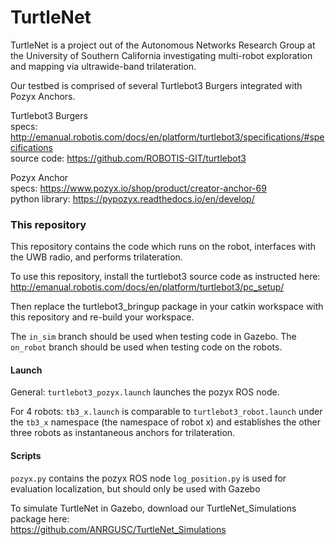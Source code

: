 # TurtleNet

TurtleNet is a project out of the Autonomous Networks Research Group at the University of Southern California investigating multi-robot exploration and mapping via ultrawide-band trilateration.

Our testbed is comprised of several Turtlebot3 Burgers integrated with Pozyx Anchors.

Turtlebot3 Burgers  
specs: http://emanual.robotis.com/docs/en/platform/turtlebot3/specifications/#specifications  
source code: https://github.com/ROBOTIS-GIT/turtlebot3  

Pozyx Anchor  
specs: https://www.pozyx.io/shop/product/creator-anchor-69  
python library: https://pypozyx.readthedocs.io/en/develop/  

### This repository

This repository contains the code which runs on the robot, interfaces with the UWB radio, and performs trilateration.

To use this repository, install the turtlebot3 source code as instructed here: http://emanual.robotis.com/docs/en/platform/turtlebot3/pc_setup/

Then replace the turtlebot3_bringup package in your catkin workspace with this repository and re-build your workspace.

The `in_sim` branch should be used when testing code in Gazebo. The `on_robot` branch should be used when testing code on the robots.

#### Launch
General:
`turtlebot3_pozyx.launch` launches the pozyx ROS node.

For 4 robots:
`tb3_x.launch` is comparable to `turtlebot3_robot.launch` under the `tb3_x` namespace (the namespace of robot x) and establishes the other three robots as instantaneous anchors for trilateration.

#### Scripts
`pozyx.py` contains the pozyx ROS node
`log_position.py` is used for evaluation localization, but should only be used with Gazebo

To simulate TurtleNet in Gazebo, download our TurtleNet_Simulations package here:  
https://github.com/ANRGUSC/TurtleNet_Simulations

